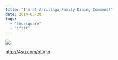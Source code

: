 ```yaml
---
title: "I'm at Arrillaga Family Dining Commons!"
date: 2014-05-20
tags: 
  - "foursquare"
  - "ifttt"
---
```


![](images/1dYFa7Q)  
  
http://4sq.com/oLVjln
